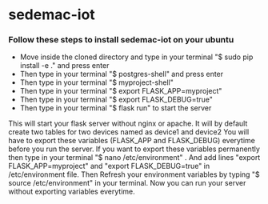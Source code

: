 # sedemac-iot
### Follow these steps to install sedemac-iot on your ubuntu

* Move inside the cloned directory and type in your terminal "$ sudo pip install -e ." and press enter
* Then type in your terminal "$ postgres-shell" and press enter
* Then type in your terminal "$ myproject-shell"
* Then type in your terminal "$ export FLASK_APP=myproject"
* Then type in your terminal "$ export FLASK_DEBUG=true"
* Then type in your terminal "$ flask run" to start the server 

This will start your flask server without nginx or apache. It will by default create two tables for two devices named as device1 and device2
You will have to export these variables (FLASK_APP and FLASK_DEBUG) everytime before you run the server. 
If you want to export these variables permanently then type in your terminal "$ nano /etc/environment" .
And add lines "export FLASK_APP=myproject" and "export FLASK_DEBUG=true" in /etc/environment file.
Then Refresh your environment variables by typing "$ source /etc/environment" in your terminal. Now you can run your server without exporting variables everytime.  
